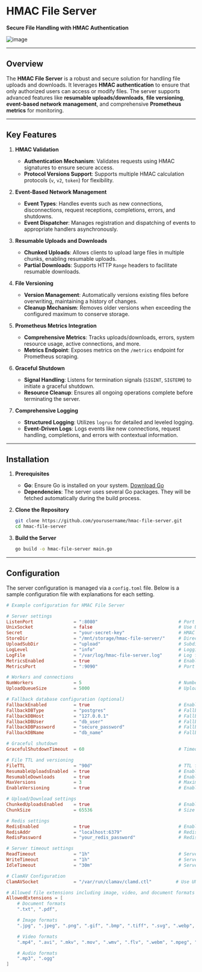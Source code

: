 
# HMAC File Server

**Secure File Handling with HMAC Authentication**

![image](https://github.com/user-attachments/assets/891a2bae-84ed-4899-82cf-adf2d82e9f35)

---

## Overview

The **HMAC File Server** is a robust and secure solution for handling file uploads and downloads. It leverages **HMAC authentication** to ensure that only authorized users can access or modify files. The server supports advanced features like **resumable uploads/downloads**, **file versioning**, **event-based network management**, and comprehensive **Prometheus metrics** for monitoring.

---

## Key Features

1. **HMAC Validation**
    - **Authentication Mechanism**: Validates requests using HMAC signatures to ensure secure access.
    - **Protocol Versions Support**: Supports multiple HMAC calculation protocols (`v`, `v2`, `token`) for flexibility.

2. **Event-Based Network Management**
    - **Event Types**: Handles events such as new connections, disconnections, request receptions, completions, errors, and shutdowns.
    - **Event Dispatcher**: Manages registration and dispatching of events to appropriate handlers asynchronously.

3. **Resumable Uploads and Downloads**
    - **Chunked Uploads**: Allows clients to upload large files in multiple chunks, enabling resumable uploads.
    - **Partial Downloads**: Supports HTTP `Range` headers to facilitate resumable downloads.

4. **File Versioning**
    - **Version Management**: Automatically versions existing files before overwriting, maintaining a history of changes.
    - **Cleanup Mechanism**: Removes older versions when exceeding the configured maximum to conserve storage.

5. **Prometheus Metrics Integration**
    - **Comprehensive Metrics**: Tracks uploads/downloads, errors, system resource usage, active connections, and more.
    - **Metrics Endpoint**: Exposes metrics on the `/metrics` endpoint for Prometheus scraping.
  
6. **Graceful Shutdown**
    - **Signal Handling**: Listens for termination signals (`SIGINT`, `SIGTERM`) to initiate a graceful shutdown.
    - **Resource Cleanup**: Ensures all ongoing operations complete before terminating the server.

7. **Comprehensive Logging**
    - **Structured Logging**: Utilizes `logrus` for detailed and leveled logging.
    - **Event-Driven Logs**: Logs events like new connections, request handling, completions, and errors with contextual information.

---

## Installation

1. **Prerequisites**
    - **Go**: Ensure Go is installed on your system. [Download Go](https://golang.org/dl/)
    - **Dependencies**: The server uses several Go packages. They will be fetched automatically during the build process.

2. **Clone the Repository**

    ```bash
    git clone https://github.com/yourusername/hmac-file-server.git
    cd hmac-file-server
    ```

3. **Build the Server**

    ```bash
    go build -o hmac-file-server main.go
    ```

---

## Configuration

The server configuration is managed via a `config.toml` file. Below is a sample configuration file with explanations for each setting.

```toml
# Example configuration for HMAC File Server

# Server settings
ListenPort               = ":8080"                              # Port for the file server to listen on
UnixSocket               = false                                # Use Unix sockets if true, otherwise TCP
Secret                   = "your-secret-key"                    # HMAC secret for securing uploads
StoreDir                 = "/mnt/storage/hmac-file-server/"     # Directory for storing uploaded files
UploadSubDir             = "upload"                             # Subdirectory for uploads
LogLevel                 = "info"                               # Logging level: "debug", "info", "warn", "error"
LogFile                  = "/var/log/hmac-file-server.log"      # Log file path
MetricsEnabled           = true                                 # Enable Prometheus metrics
MetricsPort              = ":9090"                              # Port for Prometheus metrics server

# Workers and connections
NumWorkers               = 5                                    # Number of workers
UploadQueueSize          = 5000                                 # Upload queue size for handling multiple uploads

# Fallback database configuration (optional)
FallbackEnabled          = true                                 # Enable fallback to a database if Redis is unavailable
FallbackDBType           = "postgres"                           # Fallback database type ("postgres" or "mysql")
FallbackDBHost           = "127.0.0.1"                          # Fallback database host
FallbackDBUser           = "db_user"                            # Fallback database username
FallbackDBPassword       = "secure_password"                    # Fallback database password
FallbackDBName           = "db_name"                            # Fallback database name

# Graceful shutdown
GracefulShutdownTimeout  = 60                                   # Timeout for graceful shutdowns (in seconds)

# File TTL and versioning
FileTTL                  = "90d"                                # TTL for file expiration
ResumableUploadsEnabled  = true                                 # Enable resumable uploads
ResumableDownloads       = true                                 # Enable resumable downloads
MaxVersions              = 3                                    # Maximum number of file versions to keep
EnableVersioning         = true                                 # Enable file versioning

# Upload/Download settings
ChunkedUploadsEnabled    = true                                 # Enable chunked uploads
ChunkSize                = 65536                                # Size of each chunk in bytes (64 KB)

# Redis settings
RedisEnabled             = true                                 # Enable Redis for caching
RedisAddr                = "localhost:6379"                     # Redis server address
RedisPassword            = "your_redis_password"                # Redis password (if any)

# Server timeout settings
ReadTimeout              = "1h"                                 # Server read timeout
WriteTimeout             = "1h"                                 # Server write timeout
IdleTimeout              = "30m"                                # Server idle timeout

# ClamAV Configuration
ClamAVSocket             = "/var/run/clamav/clamd.ctl"         # Use UNIX socket; alternatively use TCP socket

# Allowed file extensions including image, video, and document formats
AllowedExtensions = [
    # Document formats
    ".txt", ".pdf",

    # Image formats
    ".jpg", ".jpeg", ".png", ".gif", ".bmp", ".tiff", ".svg", ".webp",

    # Video formats
    ".mp4", ".avi", ".mkv", ".mov", ".wmv", ".flv", ".webm", ".mpeg", ".mpg", ".m4v", ".3gp", ".3g2",

    # Audio formats
    ".mp3", ".ogg"
]
```
